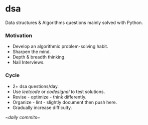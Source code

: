 # dsa
Data structures &amp; Algorithms questions mainly solved with Python.

### Motivation
* Develop an algorithmic problem-solving habit.
* Sharpen the mind.
* Depth & breadth thinking.
* Nail Interviews.

### Cycle
* 2+ dsa questions/day.
* Use *leetcode* or *codesignal* to test solutions.
* Revise - optimize - think differently.
* Organize - lint - slightly document then push here.
* Gradually increase difficulty.


~*daily commits*~